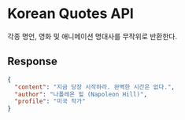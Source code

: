 # Korean Quotes API

각종 명언, 영화 및 애니메이션 명대사를 무작위로 반환한다.

## Response

```json
{
  "content": "지금 당장 시작하라. 완벽한 시간은 없다.",
  "author": "나폴레온 힐 (Napoleon Hill)",
  "profile": "미국 작가"
}
```
